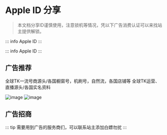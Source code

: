 # Apple ID 分享
> 本文档分享ID谨慎使用，注意锁机等情况，凭以下广告消费认证可以来找站主提供解锁。

::: info Apple ID
<GetAppleID />
:::

::: info Apple ID
<GetAppleID />
:::

## 广告推荐

全球TK一流号商源头/各国橱窗号，机刷号，自然流，各国店铺等                        全球TK运营、直播源头/各国实名资料

![image](/3da58991b100fd9ec715f3068b403cf.jpg)                              ![image](/a598b120c44bfba5c166c1729036d3c.jpg)





## 广告招商

::: tip
需要用到广告的服务商们，可以联系站主添加白嫖勿扰
:::

